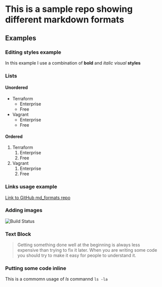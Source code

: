 # This is a sample repo showing different markdown formats

## Examples

### Editing styles example

In this example I use a combination of **bold** and _italic_ *visual* __styles__


### Lists

#### Unordered 

* Terraform
  * Enterprise
  * Free
* Vagrant
  * Enterprise
  * Free
  
#### Ordered

1. Terraform
   1. Enterprise
   1. Free
1. Vagrant
   1. Enterprise
   1. Free
   
   
### Links usage example

[Link to GitHub md_formats repo](http://github.com/achuchulev/md_formats)


### Adding images

![Build Status](https://travis-ci.org/achuchulev/HelloUser.svg?branch=master)


### Text Block

> 	Getting something done well at the beginning 
>  is always less expensive than trying to fix it later.
>  When you are writing some code 
>  you should try to make it easy for people to understand it.


### Putting some code inline

This is a commomn usage of _ls_ commannd `ls -la`

